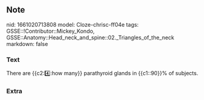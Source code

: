 ## Note
nid: 1661020713808
model: Cloze-chrisc-ff04e
tags: GSSE::!Contributor::Mickey_Kondo, GSSE::Anatomy::Head_neck_and_spine::02._Triangles_of_the_neck
markdown: false

### Text
There are {{c2::four::how many}} parathyroid glands in {{c1::90}}% of subjects.

### Extra

